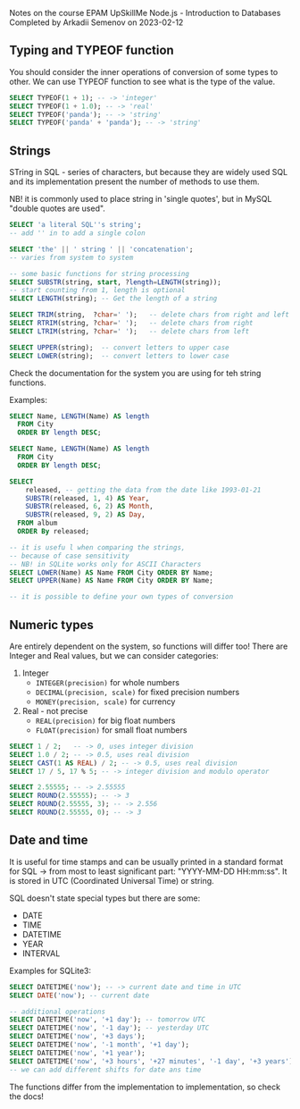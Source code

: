 Notes on the course EPAM UpSkillMe Node.js - Introduction to Databases
Completed by Arkadii Semenov on 2023-02-12

## Typing and TYPEOF function

You should consider the inner operations of conversion of some types to other. We can use TYPEOF function to see what is the type of the value.

```sql
SELECT TYPEOF(1 + 1); -- -> 'integer'
SELECT TYPEOF(1 + 1.0); -- -> 'real'
SELECT TYPEOF('panda'); -- -> 'string'
SELECT TYPEOF('panda' + 'panda'); -- -> 'string'
```

## Strings

STring in SQL - series of characters, but because they are widely used SQL and its implementation present the number of methods to use them.

NB! it is commonly used to place string in 'single quotes', but in MySQL "double quotes are used".

```sql
SELECT 'a literal SQL''s string';
-- add '' in to add a single colon

SELECT 'the' || ' string ' || 'concatenation';
-- varies from system to system

-- some basic functions for string processing
SELECT SUBSTR(string, start, ?length=LENGTH(string));
-- start counting from 1, length is optional
SELECT LENGTH(string); -- Get the length of a string

SELECT TRIM(string,  ?char=' ');   -- delete chars from right and left
SELECT RTRIM(string, ?char=' ');   -- delete chars from right
SELECT LTRIM(string, ?char=' ');   -- delete chars from left

SELECT UPPER(string);  -- convert letters to upper case
SELECT LOWER(string);  -- convert letters to lower case
```

Check the documentation for the system you are using for teh string functions.

Examples:

```sql
SELECT Name, LENGTH(Name) AS length
  FROM City
  ORDER BY length DESC;

SELECT Name, LENGTH(Name) AS length
  FROM City
  ORDER BY length DESC;

SELECT
    released, -- getting the data from the date like 1993-01-21
    SUBSTR(released, 1, 4) AS Year,
    SUBSTR(released, 6, 2) AS Month,
    SUBSTR(released, 9, 2) AS Day,
  FROM album
  ORDER By released;

-- it is usefu l when comparing the strings,
-- because of case sensitivity
-- NB! in SQLite works only for ASCII Characters
SELECT LOWER(Name) AS Name FROM City ORDER BY Name;
SELECT UPPER(Name) AS Name FROM City ORDER BY Name;

-- it is possible to define your own types of conversion
```

## Numeric types

Are entirely dependent on the system, so functions will differ too!
There are Integer and Real values, but we can consider categories:

1. Integer
   - `INTEGER(precision)` for whole numbers
   - `DECIMAL(precision, scale)` for fixed precision numbers
   - `MONEY(precision, scale)` for currency
2. Real - not precise
   - `REAL(precision)` for big float numbers
   - `FLOAT(precision)` for small float numbers

```sql
SELECT 1 / 2;   -- -> 0, uses integer division
SELECT 1.0 / 2; -- -> 0.5, uses real division
SELECT CAST(1 AS REAL) / 2; -- -> 0.5, uses real division
SELECT 17 / 5, 17 % 5; -- -> integer division and modulo operator

SELECT 2.55555; -- -> 2.55555
SELECT ROUND(2.55555); -- -> 3
SELECT ROUND(2.55555, 3); -- -> 2.556
SELECT ROUND(2.55555, 0); -- -> 3
```

## Date and time

It is useful for time stamps and can be usually printed in a standard format for SQL -> from most to least significant part: "YYYY-MM-DD HH:mm:ss". It is stored in UTC (Coordinated Universal Time) or string.

SQL doesn't state special types but there are some:

- DATE
- TIME
- DATETIME
- YEAR
- INTERVAL

Examples for SQLite3:

```sql
SELECT DATETIME('now'); -- -> current date and time in UTC
SELECT DATE('now'); -- current date

-- additional operations
SELECT DATETIME('now', '+1 day'); -- tomorrow UTC
SELECT DATETIME('now', '-1 day'); -- yesterday UTC
SELECT DATETIME('now', '+3 days');
SELECT DATETIME('now', '-1 month', '+1 day');
SELECT DATETIME('now', '+1 year');
SELECT DATETIME('now', '+3 hours', '+27 minutes', '-1 day', '+3 years');
-- we can add different shifts for date ans time
```

The functions differ from the implementation to implementation, so check the docs!
